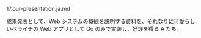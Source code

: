 17.our-presentation.ja.md

成果発表として、Web システムの概観を説明する資料を、それなりに可愛らしいペライチの Web アプリとして Go のみで実装し、好評を得る A たち。
